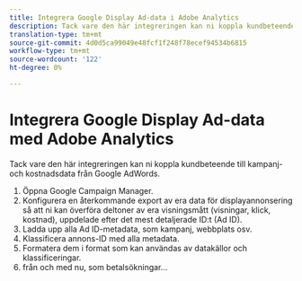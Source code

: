 ```yaml
---
title: Integrera Google Display Ad-data i Adobe Analytics
description: Tack vare den här integreringen kan ni koppla kundbeteende till kampanj- och kostnadsdata från Google AdWords.
translation-type: tm+mt
source-git-commit: 4d0d5ca99049e48fcf1f248f78ecef94534b6815
workflow-type: tm+mt
source-wordcount: '122'
ht-degree: 0%

---
```



# Integrera Google Display Ad-data med Adobe Analytics

Tack vare den här integreringen kan ni koppla kundbeteende till kampanj- och kostnadsdata från Google AdWords.


1. Öppna Google Campaign Manager.
1. Konfigurera en återkommande export av era data för displayannonsering så att ni kan överföra deltoner av era visningsmått (visningar, klick, kostnad), uppdelade efter det mest detaljerade ID:t (Ad ID).
1. Ladda upp alla Ad ID-metadata, som kampanj, webbplats osv.
1. Klassificera annons-ID med alla metadata.
1. Formatera dem i format som kan användas av datakällor och klassificeringar.
1. från och med nu, som betalsökningar...
